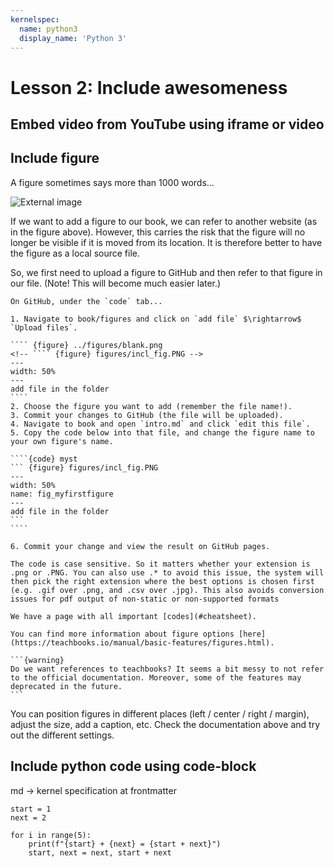 ```yaml
---
kernelspec:
  name: python3
  display_name: 'Python 3'
---
```


# Lesson 2: Include awesomeness

## Embed video from YouTube using iframe or video


## Include figure

A figure sometimes says more than 1000 words...

![External image](https://polslab.tnw.tudelft.nl/figures/training.JPG)

If we want to add a figure to our book, we can refer to another website (as in the figure above). However, this carries the risk that the figure will no longer be visible if it is moved from its location. It is therefore better to have the figure as a local source file.

So, we first need to upload a figure to GitHub and then refer to that figure in our file. (Note! This will become much easier later.)

`````{exercise}
On GitHub, under the `code` tab...

1. Navigate to book/figures and click on `add file` $\rightarrow$ `Upload files`.

```` {figure} ../figures/blank.png
<!-- ```` {figure} figures/incl_fig.PNG -->
---
width: 50%
---
add file in the folder
````
2. Choose the figure you want to add (remember the file name!).
3. Commit your changes to GitHub (the file will be uploaded).
4. Navigate to book and open `intro.md` and click `edit this file`.
5. Copy the code below into that file, and change the figure name to your own figure's name.

````{code} myst
``` {figure} figures/incl_fig.PNG
---
width: 50%
name: fig_myfirstfigure
---
add file in the folder
```
````

6. Commit your change and view the result on GitHub pages.

`````

```{warning}
The code is case sensitive. So it matters whether your extension is .png or .PNG. You can also use .* to avoid this issue, the system will then pick the right extension where the best options is chosen first (e.g. .gif over .png, and .csv over .jpg). This also avoids conversion issues for pdf output of non-static or non-supported formats
```

````{tip}
We have a page with all important [codes](#cheatsheet).

You can find more information about figure options [here](https://teachbooks.io/manual/basic-features/figures.html).

```{warning}
Do we want references to teachbooks? It seems a bit messy to not refer to the official documentation. Moreover, some of the features may deprecated in the future.
```
````

You can position figures in different places (left / center / right / margin), adjust the size, add a caption, etc. Check the documentation above and try out the different settings.

## Include python code using code-block

md -> kernel specification at frontmatter
```{code-cell} python
start = 1
next = 2

for i in range(5):
    print(f"{start} + {next} = {start + next}")
    start, next = next, start + next
```